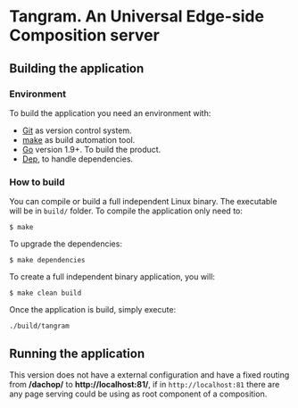 # Tangram. An Universal Edge-side Composition server


## Building the application

### Environment

To build the application you need an environment with:

  - [Git](https://git-scm.com/) as version control system.
  - [make](https://www.gnu.org/software/make/) as build automation tool.
  - [Go](https://golang.org) version 1.9+. To build the product.
  - [Dep](https://github.com/golang/dep), to handle dependencies.


### How to build

You can compile or build a full independent Linux binary. The executable will be in ```build/``` folder. To compile the application only need to:

```
$ make 
```

To upgrade the dependencies:

```
$ make dependencies 
```

To create a full independent binary application, you will:

```
$ make clean build
```

Once the application is build, simply execute:

```
./build/tangram
```

## Running the application

This version does not have a external configuration and have a fixed routing from **/dachop/** to **http://localhost:81/**, if in ```http://localhost:81``` there are any page serving could be using as root component of a composition. 
